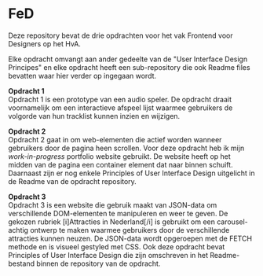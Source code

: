 # FeD

Deze repository bevat de drie opdrachten voor het vak Frontend voor Designers op het HvA.

Elke opdracht omvangt aan ander gedeelte van de "User Interface Design Principes" en elke opdracht  heeft een sub-repository die ook Readme files bevatten waar hier verder op ingegaan wordt. 


<b>Opdracht 1</b> <br>
Opdracht 1 is een prototype van een audio speler. De opdracht draait voornamelijk om een interactieve afspeel lijst waarmee gebruikers de volgorde van hun tracklist kunnen inzien en wijzigen. 

<b>Opdracht 2</b><br>
Opdracht 2 gaat in om web-elementen die actief worden wanneer gebruikers door de pagina heen scrollen. Voor deze opdracht heb ik mijn _work-in-progress_ portfolio website gebruikt. De website heeft op het midden van de pagina een container element dat naar binnen schuift. Daarnaast zijn er nog enkele Principles of User Interface Design uitgelicht in de Readme van de opdracht repository. 

<b>Opdracht 3</b><br>
Opdracht 3 is een website die gebruik maakt van JSON-data om verschillende DOM-elementen te manipuleren en weer te geven. De gekozen rubriek [i]Attracties in Nederland[/i] is gebruikt om een carousel-achtig ontwerp te maken waarmee gebruikers door de verschillende attracties kunnen neuzen. De JSON-data wordt opgeroepen met de FETCH methode en is visueel gestyled met CSS. Ook deze opdracht bevat Principles of User Interface Design die zijn omschreven in het Readme-bestand binnen de repository van de opdracht.
